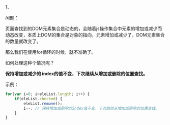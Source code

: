 1、

问题：

页面查找到的DOM元素集合是动态的，会随着js操作集合中元素的增加或减少而动态改变，本质上DOM的集合是对象的指向，元素增加或减少了，DOM元素集合的数量就改变了。



那么我们在使用for循环的时候，就不准确了。

如何处理这种个情况呢？

**保持增加或减少的 index的值不变，下次继续从增加或删除的位置查找。**



示例：

```js
for(var i=0; i<eleList.length; i++) {
    if(eleList.checked) {
        eleList.remove();
        i--; // 保持增加或删除的index值不变，下次继续从增加或删除的位置查找。
    }
}
```





























